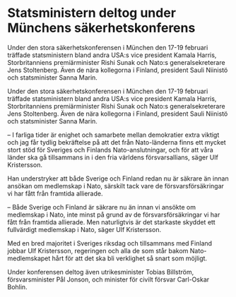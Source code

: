 # Statsministern deltog under Münchens säkerhetskonferens

Under den stora säkerhetskonferensen i München den 17-19 februari träffade statsministern bland andra USA:s vice president Kamala Harris, Storbritanniens premiärminister Rishi Sunak och Nato:s generalsekreterare Jens Stoltenberg. Även de nära kollegorna i Finland, president Sauli Niinistö och statsminister Sanna Marin.

Under den stora säkerhetskonferensen i München den 17-19 februari träffade statsministern bland andra USA:s vice president Kamala Harris, Storbritanniens premiärminister Rishi Sunak och Nato:s generalsekreterare Jens Stoltenberg. Även de nära kollegorna i Finland, president Sauli Niinistö och statsminister Sanna Marin.

– I farliga tider är enighet och samarbete mellan demokratier extra viktigt och jag får tydlig bekräftelse på att det från Nato-länderna finns ett mycket stort stöd för Sveriges och Finlands Nato-anslutningar, och för att våra länder ska gå tillsammans in i den fria världens försvarsallians, säger Ulf Kristersson.

Han understryker att både Sverige och Finland redan nu är säkrare än innan ansökan om medlemskap i Nato, särskilt tack vare de försvarsförsäkringar vi har fått från framtida allierade.

– Både Sverige och Finland är säkrare nu än innan vi ansökte om medlemskap i Nato, inte minst på grund av de försvarsförsäkringar vi har fått från framtida allierade. Men naturligtvis är det starkaste skyddet ett fullvärdigt medlemskap i Nato, säger Ulf Kristersson.

Med en bred majoritet i Sveriges riksdag och tillsammans med Finland jobbar Ulf Kristersson, regeringen och alla de som står bakom Nato-medlemskapet hårt för att det ska bli verklighet så snart som möjligt.

Under konferensen deltog även utrikesminister Tobias Billström, försvarsminister Pål Jonson, och minister för civilt försvar Carl-Oskar Bohlin.
